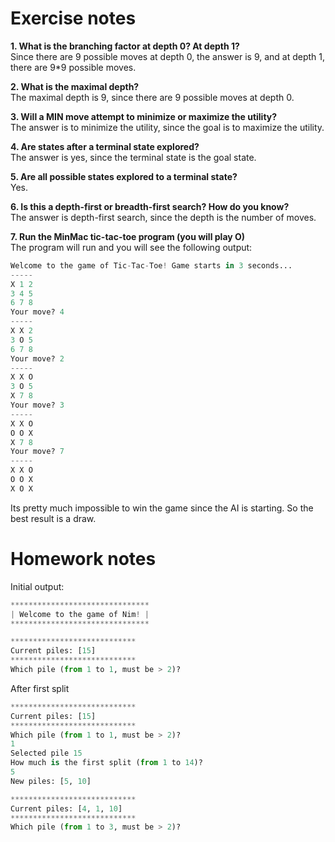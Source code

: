# Exercise notes
**1. What is the branching factor at depth 0? At depth 1?**  
Since there are 9 possible moves at depth 0, the answer is 9, and at depth 1, there are 9*9 possible moves.

**2. What is the maximal depth?**  
The maximal depth is 9, since there are 9 possible moves at depth 0.

**3. Will a MIN move attempt to minimize or maximize the utility?**   
The answer is to minimize the utility, since the goal is to maximize the utility.

**4. Are states after a terminal state explored?**  
The answer is yes, since the terminal state is the goal state.

**5. Are all possible states explored to a terminal state?**  
Yes. 

**6. Is this a depth-first or breadth-first search? How do you know?**  
The answer is depth-first search, since the depth is the number of moves.


**7. Run the MinMac tic-tac-toe program (you will play O)**  
The program will run and you will see the following output:
```python
Welcome to the game of Tic-Tac-Toe! Game starts in 3 seconds...
-----
X 1 2
3 4 5
6 7 8
Your move? 4
-----
X X 2
3 O 5
6 7 8
Your move? 2
-----
X X O
3 O 5
X 7 8
Your move? 3
-----
X X O
O O X
X 7 8
Your move? 7
-----
X X O
O O X
X O X
```
Its pretty much impossible to win the game since the AI is starting. So the best result is a draw.

# Homework notes
Initial output:
```python
******************************* 
| Welcome to the game of Nim! | 
*******************************

****************************
Current piles: [15]
****************************
Which pile (from 1 to 1, must be > 2)?
```

After first split
```python
****************************
Current piles: [15]
****************************
Which pile (from 1 to 1, must be > 2)?
1
Selected pile 15
How much is the first split (from 1 to 14)?
5
New piles: [5, 10]

****************************
Current piles: [4, 1, 10]
****************************
Which pile (from 1 to 3, must be > 2)?
```
